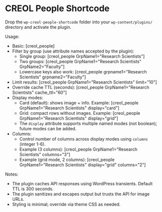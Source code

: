 # CREOL People Shortcode

Drop the `wp-creol-people-shortcode` folder into your `wp-content/plugins/` directory and activate the plugin.

Usage:

- Basic: [creol_people]
- Filter by group (use attribute names accepted by the plugin):
	- Single group: [creol_people GrpName1="Research Scientists"]
	- Two groups: [creol_people GrpName1="Research Scientists" GrpName2="Faculty"]
	- Lowercase keys also work: [creol_people grpname1="Research Scientists" grpname2="Faculty"]
- Limit results: [creol_people GrpName1="Research Scientists" limit="10"]
- Override cache TTL (seconds): [creol_people GrpName1="Research Scientists" cache_ttl="60"]
- Display modes:
	- Card (default): shows image + info. Example: [creol_people GrpName1="Research Scientists" display="card"]
	- Grid: compact rows without images. Example: [creol_people GrpName1="Research Scientists" display="grid"]
	- The `display` attribute supports multiple named modes (not boolean); future modes can be added.
 - Columns:
	 - Control number of columns across display modes using `columns` (integer 1-6).
	 - Example (3 columns): [creol_people GrpName1="Research Scientists" columns="3"]
	 - Example (grid mode, 2 columns): [creol_people GrpName1="Research Scientists" display="grid" columns="2"]

Notes:
- The plugin caches API responses using WordPress transients. Default TTL is 300 seconds.
- The plugin sanitizes and escapes output but trusts the API for image URLs.
- Styling is minimal; override via theme CSS as needed.
